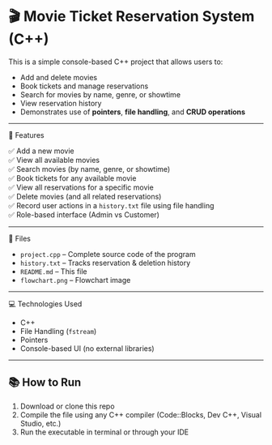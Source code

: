 # 🎬 Movie Ticket Reservation System (C++)

This is a simple console-based C++ project that allows users to:
- Add and delete movies
- Book tickets and manage reservations
- Search for movies by name, genre, or showtime
- View reservation history
- Demonstrates use of **pointers**, **file handling**, and **CRUD operations**

---

🔧 Features

✅ Add a new movie  
✅ View all available movies  
✅ Search movies (by name, genre, or showtime)  
✅ Book tickets for any available movie  
✅ View all reservations for a specific movie  
✅ Delete movies (and all related reservations)  
✅ Record user actions in a `history.txt` file using file handling  
✅ Role-based interface (Admin vs Customer)

---

📁 Files

- `project.cpp` – Complete source code of the program  
- `history.txt` – Tracks reservation & deletion history  
- `README.md` – This file  
- `flowchart.png` – Flowchart image  

---

💻 Technologies Used

- C++  
- File Handling (`fstream`)  
- Pointers  
- Console-based UI (no external libraries)

---


## 📚 How to Run

1. Download or clone this repo
2. Compile the file using any C++ compiler (Code::Blocks, Dev C++, Visual Studio, etc.)
3. Run the executable in terminal or through your IDE


